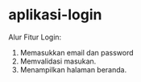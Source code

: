# aplikasi-login

Alur Fitur Login:
1. Memasukkan email dan password
2. Memvalidasi masukan.
3. Menampilkan halaman beranda.
